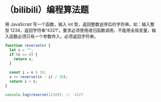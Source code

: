 # （bilibili）编程算法题

用 JavaScript 写一个函数，输入 int 型，返回整数逆序后的字符串。如：输入整型 1234，返回字符串“4321”。要求必须使用递归函数调用，不能用全局变量，输入函数必须只有一个参数传入，必须返回字符串。

```js
function reverse(n) {
  let s = "";
  if (n == 0) {
    return s;
  }
  
  const i = n % 10;
  s += reverse((n - i) / 10);
  return i + s;
}

console.log(reverse(1234)); // '4321'
```